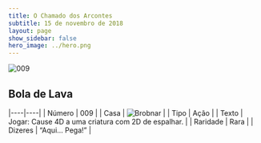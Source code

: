 ```yaml
---
title: O Chamado dos Arcontes
subtitle: 15 de novembro de 2018
layout: page
show_sidebar: false
hero_image: ../hero.png
---
```


![009](https://cdn.keyforgegame.com/media/card_front/pt/341_009_G7F5XC6J5QMG_pt.png)

## Bola de Lava

|----|----|
| Número | 009 |
| Casa | ![Brobnar](https://archonarcana.com/images/thumb/e/e0/Brobnar.png/22px-Brobnar.png "Brobnar") |
| Tipo | Ação |
| Texto | Jogar: Cause 4D a uma criatura  com 2D de espalhar. |
| Raridade | Rara |
| Dizeres | “Aqui… Pega!” |
